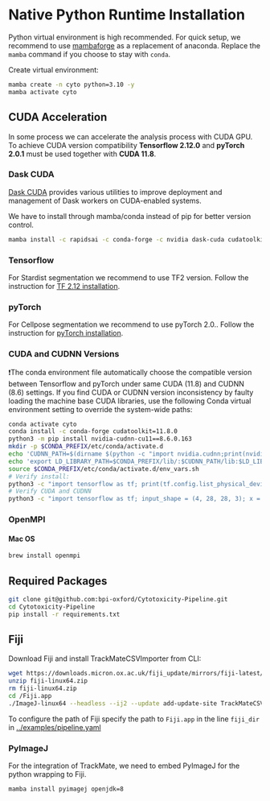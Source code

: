 # Native Python Runtime Installation

Python virtual environment is high recommended. For quick setup, we recommend to use [mambaforge](https://github.com/conda-forge/miniforge#miniforge3) as a replacement of anaconda. Replace the `mamba` command if you choose to stay with `conda`.

Create virtual environment:
```bash
mamba create -n cyto python=3.10 -y
mamba activate cyto
```

## CUDA Acceleration
In some process we can accelerate the analysis process with CUDA GPU. To achieve CUDA version compatibility **Tensorflow 2.12.0** and **pyTorch 2.0.1** must be used together with **CUDA 11.8**. 

### Dask CUDA
[Dask CUDA](https://github.com/rapidsai/dask-cuda) provides various utilities to improve deployment and management of Dask workers on CUDA-enabled systems.

We have to install through mamba/conda instead of pip for better version control.
```bash
mamba install -c rapidsai -c conda-forge -c nvidia dask-cuda cudatoolkit=11.8
```
### Tensorflow
For Stardist segmentation we recommend to use TF2 version. Follow the instruction for [TF 2.12 installation](https://www.tensorflow.org/install/pip).

### pyTorch
For Cellpose segmentation we recommend to use pyTorch 2.0.. Follow the instruction for [pyTorch installation](https://pytorch.org/get-started/locally/).


### CUDA and CUDNN Versions
❗The conda environment file automatically choose the compatible version between Tensorflow and pyTorch under same CUDA (11.8) and CUDNN (8.6) settings. If you find CUDA or CUDNN version inconsistency by faulty loading the machine base CUDA libraries, use the following Conda virtual environment setting to override the system-wide paths:
```bash
conda activate cyto
conda install -c conda-forge cudatoolkit=11.8.0
python3 -m pip install nvidia-cudnn-cu11==8.6.0.163
mkdir -p $CONDA_PREFIX/etc/conda/activate.d
echo 'CUDNN_PATH=$(dirname $(python -c "import nvidia.cudnn;print(nvidia.cudnn.__file__)"))' >> $CONDA_PREFIX/etc/conda/activate.d/env_vars.sh
echo 'export LD_LIBRARY_PATH=$CONDA_PREFIX/lib/:$CUDNN_PATH/lib:$LD_LIBRARY_PATH' >> $CONDA_PREFIX/etc/conda/activate.d/env_vars.sh
source $CONDA_PREFIX/etc/conda/activate.d/env_vars.sh
# Verify install:
python3 -c "import tensorflow as tf; print(tf.config.list_physical_devices('GPU'))"
# Verify CUDA and CUDNN
python3 -c "import tensorflow as tf; input_shape = (4, 28, 28, 3); x = tf.random.normal(input_shape); y = tf.keras.layers.Conv2D(2, 3, activation='relu', input_shape=input_shape[1:])(x); print(y.shape)"
```

### OpenMPI
#### Mac OS
```bash
brew install openmpi
```

## Required Packages

```bash
git clone git@github.com:bpi-oxford/Cytotoxicity-Pipeline.git
cd Cytotoxicity-Pipeline
pip install -r requirements.txt
```

## Fiji 
Download Fiji and install TrackMateCSVImporter from CLI:
```bash
wget https://downloads.micron.ox.ac.uk/fiji_update/mirrors/fiji-latest/fiji-linux64.zip
unzip fiji-linux64.zip
rm fiji-linux64.zip
cd /Fiji.app
./ImageJ-linux64 --headless --ij2 --update add-update-site TrackMateCSVImporter https://sites.imagej.net/TrackMateCSVImporter/
```

To configure the path of Fiji specify the path to `Fiji.app` in the line `fiji_dir` in [../examples/pipeline.yaml](../examples/pipeline.yaml)

### PyImageJ
For the integration of TrackMate, we need to embed PyImageJ for the python wrapping to Fiji.

```bash
mamba install pyimagej openjdk=8
```


